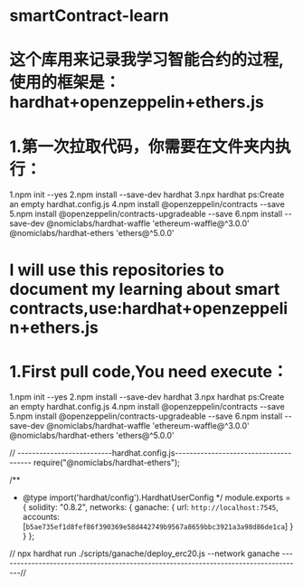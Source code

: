 # smartContract-learn
# 这个库用来记录我学习智能合约的过程,使用的框架是：hardhat+openzeppelin+ethers.js
# 1.第一次拉取代码，你需要在文件夹内执行：
  1.npm init --yes
  2.npm install --save-dev hardhat
  3.npx hardhat
    ps:Create an empty hardhat.config.js
  4.npm install @openzeppelin/contracts --save
  5.npm install @openzeppelin/contracts-upgradeable --save
  6.npm install --save-dev @nomiclabs/hardhat-waffle 'ethereum-waffle@^3.0.0' @nomiclabs/hardhat-ethers 'ethers@^5.0.0'
# I will use this repositories to document my learning about smart contracts,use:hardhat+openzeppelin+ethers.js
# 1.First pull code,You need execute：
  1.npm init --yes
  2.npm install --save-dev hardhat
  3.npx hardhat
    ps:Create an empty hardhat.config.js
  4.npm install @openzeppelin/contracts --save
  5.npm install @openzeppelin/contracts-upgradeable --save
  6.npm install --save-dev @nomiclabs/hardhat-waffle 'ethereum-waffle@^3.0.0' @nomiclabs/hardhat-ethers 'ethers@^5.0.0'

  // --------------------------hardhat.config.js--------------------------------------
  require("@nomiclabs/hardhat-ethers");

/**
 * @type import('hardhat/config').HardhatUserConfig
 */
 module.exports = {
  solidity: "0.8.2",
  networks: {
    ganache: {
      url: `http://localhost:7545`,
      accounts: [`b5ae735ef1d8fef86f390369e58d442749b9567a8659bbc3921a3a98d86de1ca`]
    }
  }
};

// npx hardhat run ./scripts/ganache/deploy_erc20.js --network ganache
------------------------------------------------------------------------------------//

